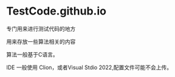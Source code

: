 # TestCode.github.io
专门用来进行测试代码的地方

用来存放一些算法相关的内容

算法一般基于C语言。

IDE 一般使用 Clion，或者Visual Stdio 2022,配置文件可能不会上传。
